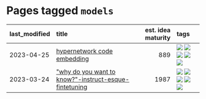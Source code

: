# Pages tagged `models`

|last_modified|title|est. idea maturity|tags
|:---|:---|---:|:---|
|2023-04-25|[hypernetwork code embedding](../hypernetwork_embedding_for_code.md)|889|[![](https://img.shields.io/badge/tag-embeddings-b0d845)](../tags/embeddings.md) [![](https://img.shields.io/badge/tag-llm-e839f4)](../tags/llm.md) [![](https://img.shields.io/badge/tag-machinelearning-6ee5de)](../tags/machinelearning.md) [![](https://img.shields.io/badge/tag-models-48b79f)](../tags/models.md) [![](https://img.shields.io/badge/tag-nlp-161a53)](../tags/nlp.md)|
|2023-03-24|["why do you want to know?"-instruct-esque-fintetuning](../whydoyouwantoknow.md)|1987|[![](https://img.shields.io/badge/tag-aiethics-4b28a8)](../tags/aiethics.md) [![](https://img.shields.io/badge/tag-alignment-82f36e)](../tags/alignment.md) [![](https://img.shields.io/badge/tag-dialogue-795a7e)](../tags/dialogue.md) [![](https://img.shields.io/badge/tag-models-48b79f)](../tags/models.md) [![](https://img.shields.io/badge/tag-wip-496a1)](../tags/wip.md)|